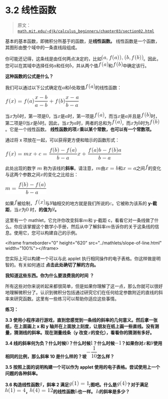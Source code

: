 # 3.2 线性函数

> 原文： [`math.mit.edu/~djk/calculus_beginners/chapter03/section02.html`](http://math.mit.edu/~djk/calculus_beginners/chapter03/section02.html)

基本的基本函数，即微积分所基于的函数，是**线性函数。** 线性函数是一个函数，其图形由整个域中的一条直线段组成。

你可能还记得，这条线是由任何两点决定的，比如![](img/tex-e08008cec1cf50f704efa36720e13cf9.gif)。因此，您可以在其域中选择任何![](img/tex-0cc175b9c0f1b6a831c399e269772661.gif)和任何![](img/tex-92eb5ffee6ae2fec3ad71c777531578f.gif)，并从两个值![](img/tex-8a17929730159dd1440a93e485de0a45.gif)和![](img/tex-4895f8fcb3242a56118a273c423518a3.gif)中确定该行。

**这种函数的公式是什么？**

我们可以通过以下公式确定在![](img/tex-0cc175b9c0f1b6a831c399e269772661.gif)和![](img/tex-92eb5ffee6ae2fec3ad71c777531578f.gif)处取值![](img/tex-8a17929730159dd1440a93e485de0a45.gif)的线性函数：

![](img/tex-415b2e74086374f9de36474eca1e17b0.gif)

当![](img/tex-9dd4e461268c8034f5c8564e155c67a6.gif)为![](img/tex-92eb5ffee6ae2fec3ad71c777531578f.gif)时，第一项是![](img/tex-cfcd208495d565ef66e7dff9f98764da.gif)，当![](img/tex-9dd4e461268c8034f5c8564e155c67a6.gif)是![](img/tex-0cc175b9c0f1b6a831c399e269772661.gif)时，第一项是![](img/tex-8a17929730159dd1440a93e485de0a45.gif)，而当![](img/tex-9dd4e461268c8034f5c8564e155c67a6.gif)是![](img/tex-0cc175b9c0f1b6a831c399e269772661.gif)并且是![](img/tex-4895f8fcb3242a56118a273c423518a3.gif)时，第二项是![](img/tex-cfcd208495d565ef66e7dff9f98764da.gif)当![](img/tex-9dd4e461268c8034f5c8564e155c67a6.gif)是![](img/tex-92eb5ffee6ae2fec3ad71c777531578f.gif)时。因此，当![](img/tex-9dd4e461268c8034f5c8564e155c67a6.gif)为![](img/tex-0cc175b9c0f1b6a831c399e269772661.gif)时，两者的总和为![](img/tex-8a17929730159dd1440a93e485de0a45.gif)，而![](img/tex-9dd4e461268c8034f5c8564e155c67a6.gif)为![](img/tex-92eb5ffee6ae2fec3ad71c777531578f.gif)时为![](img/tex-4895f8fcb3242a56118a273c423518a3.gif)。它是一个线性函数。 **线性函数的项![](img/tex-9dd4e461268c8034f5c8564e155c67a6.gif)乘以某个常数，也可以有一个常数项。**

通过将 x 项放在一起，可以获得更方便和暗示的函数形式：

![](img/tex-8281bcd3ce7dc34c78a0308c42ef4567.gif)

此处出现的数字 **![](img/tex-6f8f57715090da2632453988d9a1501b.gif)** 称为该线的**斜率**。请注意，![](img/tex-6f8f57715090da2632453988d9a1501b.gif)由![](img/tex-ba7359f159cb8b2e460cb0400173545f.gif)和![](img/tex-118337530070f44bdf9c7cdeb8e35f9a.gif)之间![](img/tex-8fa14cdd754f91cc6554c9e71929cce7.gif)的变化与这两个参数之间![](img/tex-9dd4e461268c8034f5c8564e155c67a6.gif)的变化之比给出：

![](img/tex-3714add494980644706ba406b012211b.gif)

如果![](img/tex-8fa14cdd754f91cc6554c9e71929cce7.gif)被绘制，![](img/tex-50bbd36e1fd2333108437a2ca378be62.gif)与![](img/tex-415290769594460e2e485922904f345d.gif)轴相交的地方就是我们所说的![](img/tex-4a8a08f09d37b73795649038408b5f33.gif)。它被称为该系的 **y-截距**，当![](img/tex-9dd4e461268c8034f5c8564e155c67a6.gif)为![](img/tex-cfcd208495d565ef66e7dff9f98764da.gif) 时，**的值为![](img/tex-415290769594460e2e485922904f345d.gif)。**

这里有一个 mathlet，它允许你改变斜率![](img/tex-6f8f57715090da2632453988d9a1501b.gif)和 y-截距 c，看看它对一条线做了什么。你应该掌握这个数学小手册，然后从中了解斜率![](img/tex-6f8f57715090da2632453988d9a1501b.gif)告诉你的关于这条线的信息。使用它，您可以构建自己的示例。

&lt;iframe frameborder="0" height="620" src="../mathlets/slope-of-line.html" width="100%"&gt;&lt;/iframe&gt;

您实际上可以构建一个可以与此 applet 执行相同操作的电子表格。你这样做是明智的。有关如何通过 **点击此处确切了解的方向。**

**我知道这些东西。你为什么要浪费我的时间** **？**

所有这些对你来说听起来都很简单，但是如果你理解了这一点，那么你就可以很好地理解微积分了。认识到微积分包括通过研究它们在任何给定参数附近的直线的斜率来研究函数。这里有一些练习可以帮助你适应这些事情。

**练习：**

**3.3 使用小程序进行游戏，直到您感觉到一条线的斜率的几何意义。然后拿一张纸，在上面画上 x 和 y 轴并在上面放上刻度，让朋友在纸上画一些直线。没有测量，猜测线的斜率。现在测量线条（y 改变![](img/tex-9dd4e461268c8034f5c8564e155c67a6.gif)的变化），看看你的猜测有多好。**

**3.4 线的斜率何为负？什么时候![](img/tex-cfcd208495d565ef66e7dff9f98764da.gif)？什么时候![](img/tex-c4ca4238a0b923820dcc509a6f75849b.gif)？什么时候![](img/tex-6bb61e3b7bce0931da574d19d1d82c88.gif)？如果你对![](img/tex-9dd4e461268c8034f5c8564e155c67a6.gif)和![](img/tex-415290769594460e2e485922904f345d.gif)使用相同的比例，那么斜率 10 是什么样的？坡![](img/tex-be9a4c674cc9fffc6ce3be469a07bf1f.gif)怎么样？**

**3.5 按照上面的说明构建一个可以作为 applet 使用的电子表格。尝试使用上一个问题的各种斜率。**

**3.6 构造线性函数![](img/tex-b2f5ff47436671b6e533d8dc3614845d.gif)，斜率 2 满足![](img/tex-422ea94f4fe57a3a943fd47c68f4d14f.gif);图吧。什么是![](img/tex-cbaa8f021b43b22c5795a54ac7135362.gif)？对于满足![](img/tex-3c1ee0b99bcfa1d7ac5b30594e13f04b.gif)，![](img/tex-4a696280004f05cdc29f32d56c488763.gif)的线性函数![](img/tex-2510c39011c5be704182423e3a695e91.gif)也一样。 ![](img/tex-2510c39011c5be704182423e3a695e91.gif)的斜率是多少？**